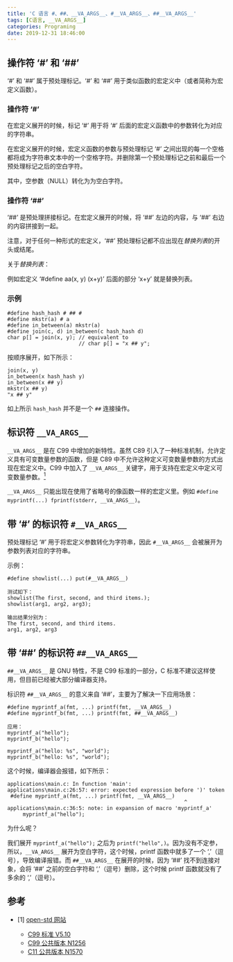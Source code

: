 ```yaml
---
title: 'C 语言 #、##、__VA_ARGS__、#__VA_ARGS__、##__VA_ARGS__'
tags: [C语言, __VA_ARGS__]
categories: Programing
date: 2019-12-31 18:46:00
---
```


## 操作符 ‘#’ 和 ‘##’

‘#’ 和 ‘##’ 属于预处理标记。‘#’ 和 ‘##’ 用于类似函数的宏定义中（或者简称为宏定义函数）。

### 操作符 ‘#’

在宏定义展开的时候，标记 ‘#’ 用于将 ‘#’ 后面的宏定义函数中的参数转化为对应的字符串。

在宏定义展开的时候，宏定义函数的参数与预处理标记 ‘#’ 之间出现的每一个空格都将成为字符串文本中的一个空格字符。并删除第一个预处理标记之前和最后一个预处理标记之后的空白字符。

其中，空参数（NULL）转化为为空白字符。

### 操作符 ‘##’

‘##’ 是预处理拼接标记。在宏定义展开的时候，将 ‘##’ 左边的内容，与 ‘##’ 右边的内容拼接到一起。

注意，对于任何一种形式的宏定义，‘##’ 预处理标记都不应出现在*替换列表*的开头或结尾。

关于*替换列表*：

例如宏定义 ‘#define aa(x, y) (x+y)’ 后面的部分 ‘x+y’ 就是替换列表。

### 示例

```
#define hash_hash # ## #
#define mkstr(a) # a
#define in_between(a) mkstr(a)
#define join(c, d) in_between(c hash_hash d)
char p[] = join(x, y); // equivalent to
                       // char p[] = "x ## y";
```

按顺序展开，如下所示：

```
join(x, y)
in_between(x hash_hash y)
in_between(x ## y)
mkstr(x ## y)
"x ## y"
```

如上所示 `hash_hash` 并不是一个 `##` 连接操作。

## 标识符 `__VA_ARGS__`

`__VA_ARGS__` 是在 C99 中增加的新特性。虽然 C89 引入了一种标准机制，允许定义具有可变数量参数的函数，但是 C89 中不允许这种定义可变数量参数的方式出现在宏定义中。C99 中加入了 `__VA_ARGS__` 关键字，用于支持在宏定义中定义可变数量参数。[<sup>1</sup>](#refer-anchor-1)

`__VA_ARGS__` 只能出现在使用了省略号的像函数一样的宏定义里。例如 `#define myprintf(...) fprintf(stderr, __VA_ARGS__)`。

## 带 ‘#’ 的标识符 `#__VA_ARGS__`

预处理标记 ‘#’ 用于将宏定义参数转化为字符串，因此 `#__VA_ARGS__` 会被展开为参数列表对应的字符串。

示例：

```
#define showlist(...) put(#__VA_ARGS__)

测试如下：
showlist(The first, second, and third items.);
showlist(arg1, arg2, arg3);

输出结果分别为：
The first, second, and third items.
arg1, arg2, arg3
```

## 带 ‘##’ 的标识符 `##__VA_ARGS__`

`##__VA_ARGS__` 是 GNU 特性，不是 C99 标准的一部分，C 标准不建议这样使用，但目前已经被大部分编译器支持。

标识符 `##__VA_ARGS__` 的意义来自 ‘##’，主要为了解决一下应用场景：

```
#define myprintf_a(fmt, ...) printf(fmt, __VA_ARGS__)
#define myprintf_b(fmt, ...) printf(fmt, ##__VA_ARGS__)

应用：
myprintf_a("hello");
myprintf_b("hello");

myprintf_a("hello: %s", "world");
myprintf_b("hello: %s", "world");
```

这个时候，编译器会报错，如下所示：

```
applications\main.c: In function 'main':
applications\main.c:26:57: error: expected expression before ')' token
 #define myprintf_a(fmt, ...) printf(fmt, __VA_ARGS__)
                                                         ^
applications\main.c:36:5: note: in expansion of macro 'myprintf_a'
     myprintf_a("hello");
```

为什么呢？

我们展开 `myprintf_a("hello");` 之后为 `printf("hello",)`。因为没有不定参，所以，`__VA_ARGS__` 展开为空白字符，这个时候，printf 函数中就多了一个 ‘,’（逗号），导致编译报错。而 `##__VA_ARGS__` 在展开的时候，因为 ‘##’ 找不到连接对象，会将 ‘##’ 之前的空白字符和 ‘,’（逗号）删除，这个时候 printf 函数就没有了多余的 ‘,’（逗号）。

## 参考

<div id="refer-anchor-1"></div>

- [1] [open-std 网站](http://www.open-std.org/jtc1/sc22/wg14/www/standards.html#9899)

    - [C99 标准 V5.10](http://www.open-std.org/jtc1/sc22/wg14/www/docs/C99RationaleV5.10.pdf)
    - [C99 公共版本 N1256](http://www.open-std.org/jtc1/sc22/wg14/www/docs/n1256.pdf)
    - [C11 公共版本 N1570](http://www.open-std.org/jtc1/sc22/wg14/www/docs/n1570.pdf)
